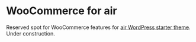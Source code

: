 # WooCommerce for air

Reserved spot for WooCommerce features for [air WordPress starter theme](https://github.com/digitoimistodude/air). Under construction.